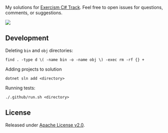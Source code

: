 My solutions for [Exercism C# Track](https://exercism.org/tracks/csharp).
Feel free to open issues for questions, comments, or suggestions.

[![](https://github.com/asarkar/exercism-csharp/workflows/CI/badge.svg)](https://github.com/asarkar/exercism-csharp/actions)

## Development

Deleting `bin` and `obj` directories:
```
find . -type d \( -name bin -o -name obj \) -exec rm -rf {} +
```

Adding projects to solution
```
dotnet sln add <directory>
```

Running tests:
```
./.github/run.sh <directory>
```

## License

Released under [Apache License v2.0](LICENSE).